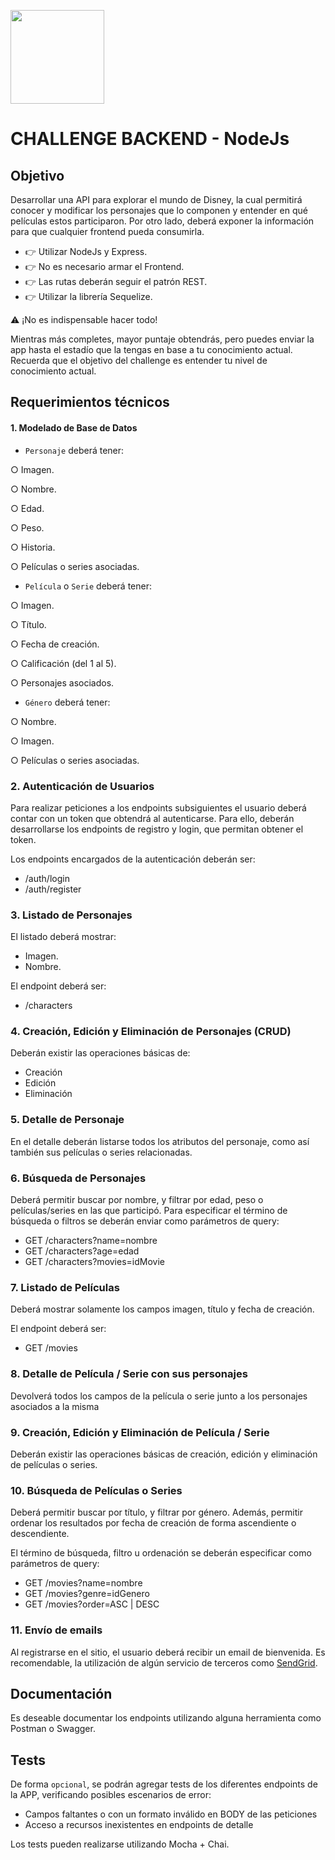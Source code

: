 <p align="left">
  <img height="150" src="../logo.svg" />
</p>

# CHALLENGE BACKEND - NodeJs

## Objetivo

Desarrollar una API para explorar el mundo de Disney, la cual permitirá conocer y modificar los
personajes que lo componen y entender en qué películas estos participaron. Por otro lado, deberá
exponer la información para que cualquier frontend pueda consumirla.

- 👉 Utilizar NodeJs y Express.
- 👉 No es necesario armar el Frontend.
- 👉 Las rutas deberán seguir el patrón REST.
- 👉 Utilizar la librería Sequelize.

⚠️ ¡No es indispensable hacer todo!

Mientras más completes, mayor puntaje obtendrás, pero puedes enviar la app hasta el estadío que la
tengas en base a tu conocimiento actual. Recuerda que el objetivo del challenge es entender tu nivel
de conocimiento actual.

## Requerimientos técnicos

#### 1. Modelado de Base de Datos

- `Personaje` deberá tener:

○ Imagen.

○ Nombre.

○ Edad.

○ Peso.

○ Historia.

○ Películas o series asociadas.

- `Película` o `Serie` deberá tener:

○ Imagen.

○ Título.

○ Fecha de creación.

○ Calificación (del 1 al 5).

○ Personajes asociados.

- `Género` deberá tener:

○ Nombre.

○ Imagen.

○ Películas o series asociadas.

### 2. Autenticación de Usuarios

Para realizar peticiones a los endpoints subsiguientes el usuario deberá contar con un token que
obtendrá al autenticarse. Para ello, deberán desarrollarse los endpoints de registro y login, que
permitan obtener el token.

Los endpoints encargados de la autenticación deberán ser:

- /auth/login
- /auth/register

### 3. Listado de Personajes

El listado deberá mostrar:

- Imagen.
- Nombre.

El endpoint deberá ser:

- /characters

### 4. Creación, Edición y Eliminación de Personajes (CRUD)

Deberán existir las operaciones básicas de:

- Creación
- Edición
- Eliminación

### 5. Detalle de Personaje

En el detalle deberán listarse todos los atributos del personaje, como así también sus películas o
series relacionadas.

### 6. Búsqueda de Personajes

Deberá permitir buscar por nombre, y filtrar por edad, peso o películas/series en las que participó.
Para especificar el término de búsqueda o filtros se deberán enviar como parámetros de query:

- GET /characters?name=nombre
- GET /characters?age=edad
- GET /characters?movies=idMovie

### 7. Listado de Películas

Deberá mostrar solamente los campos imagen, título y fecha de creación.

El endpoint deberá ser:

- GET /movies

### 8. Detalle de Película / Serie con sus personajes

Devolverá todos los campos de la película o serie junto a los personajes asociados a la misma

### 9. Creación, Edición y Eliminación de Película / Serie

Deberán existir las operaciones básicas de creación, edición y eliminación de películas o series.

### 10. Búsqueda de Películas o Series

Deberá permitir buscar por título, y filtrar por género. Además, permitir ordenar los resultados
por fecha de creación de forma ascendiente o descendiente.

El término de búsqueda, filtro u ordenación se deberán especificar como parámetros de query:

- GET /movies?name=nombre
- GET /movies?genre=idGenero
- GET /movies?order=ASC | DESC

### 11. Envío de emails

Al registrarse en el sitio, el usuario deberá recibir un email de bienvenida. Es recomendable, la
utilización de algún servicio de terceros como [SendGrid](https://sendgrid.com/docs/for-developers/sending-email/api-getting-started/).

## Documentación

Es deseable documentar los endpoints utilizando alguna herramienta como Postman o
Swagger.

## Tests

De forma `opcional`, se podrán agregar tests de los diferentes endpoints de la APP, verificando
posibles escenarios de error:

- Campos faltantes o con un formato inválido en BODY de las peticiones
- Acceso a recursos inexistentes en endpoints de detalle

Los tests pueden realizarse utilizando Mocha + Chai.
